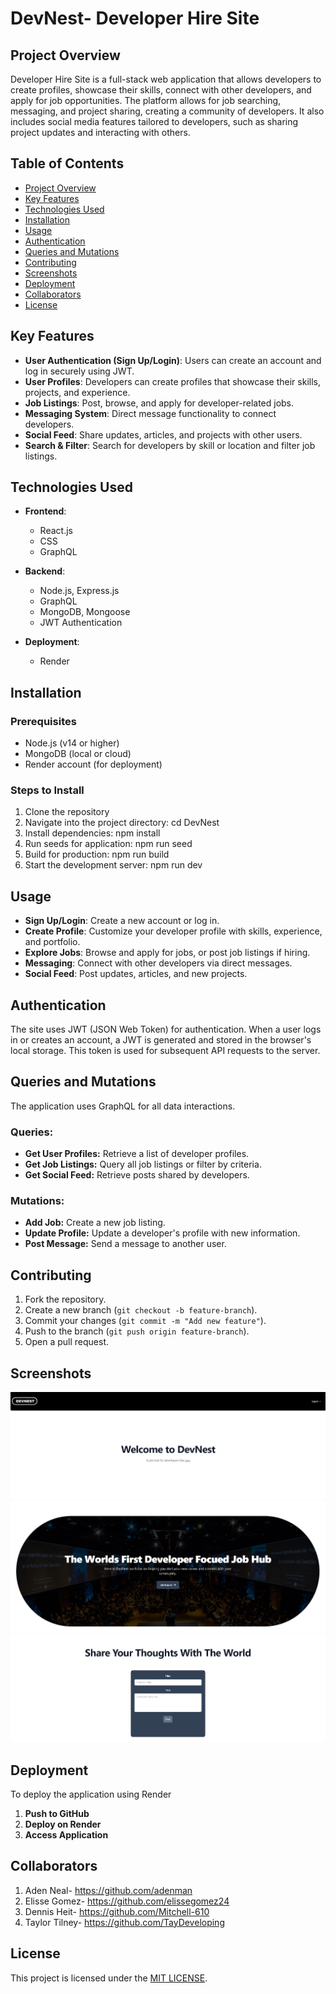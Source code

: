 # DevNest- Developer Hire Site

## Project Overview

Developer Hire Site is a full-stack web application that allows developers to create profiles, showcase their skills, connect with other developers, and apply for job opportunities. The platform allows for job searching, messaging, and project sharing, creating a community of developers. It also includes social media features tailored to developers, such as sharing project updates and interacting with others.

## Table of Contents

- [Project Overview](#project-overview)
- [Key Features](#key-features)
- [Technologies Used](#technologies-used)
- [Installation](#installation)
- [Usage](#usage)
- [Authentication](#authentication)
- [Queries and Mutations](#queries-and-mutations)
- [Contributing](#contributing)
- [Screenshots](#screenshots)
- [Deployment](#deployment)
- [Collaborators](#collaborators)
- [License](#license)

## Key Features

- **User Authentication (Sign Up/Login)**: Users can create an account and log in securely using JWT.
- **User Profiles**: Developers can create profiles that showcase their skills, projects, and experience.
- **Job Listings**: Post, browse, and apply for developer-related jobs.
- **Messaging System**: Direct message functionality to connect developers.
- **Social Feed**: Share updates, articles, and projects with other users.
- **Search & Filter**: Search for developers by skill or location and filter job listings.

## Technologies Used

- **Frontend**:

  - React.js
  - CSS
  - GraphQL

- **Backend**:

  - Node.js, Express.js
  - GraphQL
  - MongoDB, Mongoose
  - JWT Authentication

- **Deployment**:
  - Render

## Installation

### Prerequisites

- Node.js (v14 or higher)
- MongoDB (local or cloud)
- Render account (for deployment)

### Steps to Install

1. Clone the repository
2. Navigate into the project directory: cd DevNest
3. Install dependencies: npm install
4. Run seeds for application: npm run seed
5. Build for production: npm run build
6. Start the development server: npm run dev

## Usage

- **Sign Up/Login**: Create a new account or log in.
- **Create Profile**: Customize your developer profile with skills, experience, and portfolio.
- **Explore Jobs**: Browse and apply for jobs, or post job listings if hiring.
- **Messaging**: Connect with other developers via direct messages.
- **Social Feed**: Post updates, articles, and new projects.

## Authentication

The site uses JWT (JSON Web Token) for authentication. When a user logs in or creates an account, a JWT is generated and stored in the browser's local storage. This token is used for subsequent API requests to the server.

## Queries and Mutations

The application uses GraphQL for all data interactions.

### Queries:

- **Get User Profiles:** Retrieve a list of developer profiles.
- **Get Job Listings:** Query all job listings or filter by criteria.
- **Get Social Feed:** Retrieve posts shared by developers.

### Mutations:

- **Add Job:** Create a new job listing.
- **Update Profile:** Update a developer's profile with new information.
- **Post Message:** Send a message to another user.

## Contributing

1. Fork the repository.
2. Create a new branch (`git checkout -b feature-branch`).
3. Commit your changes (`git commit -m "Add new feature"`).
4. Push to the branch (`git push origin feature-branch`).
5. Open a pull request.

## Screenshots

![DevNest/images/DevNest1.png](images/DevNest1.png)
![DevNest/images/DevNest2.png](images/DevNest2.png)
![DevNest/images/DevNest3.png](images/DevNest3.png)

## Deployment

To deploy the application using Render

1. **Push to GitHub**
2. **Deploy on Render**
3. **Access Application**

## Collaborators

1. Aden Neal- https://github.com/adenman
2. Elisse Gomez- https://github.com/elissegomez24
3. Dennis Heit- https://github.com/Mitchell-610
4. Taylor Tilney- https://github.com/TayDeveloping

## License

This project is licensed under the [MIT LICENSE](LICENSE).
